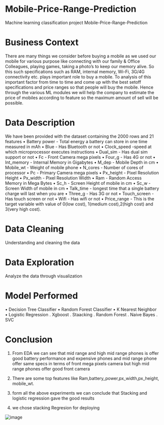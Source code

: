 # Mobile-Price-Range-Prediction
Machine learning classification project Mobile-Price-Range-Prediction

# Business Context
There are many things we consider before buying a mobile as we used our mobile for various purpose like connecting with our family & Office Colleagues, playing games, taking a photo’s to keep our memory alive. So this such specifications such as RAM, internal memory, Wi-Fi, 3G/4G connectivity etc. plays important role to buy a mobile. To analysis of this important factor from time to time and come up with the best setoff specifications and price ranges so that people will buy the mobile. Hence through the various ML modules we will help the company to estimate the price of mobiles according to feature so the maximum amount of sell will be possible.

# Data Description
We have been provided with the dataset containing the 2000 rows and 21 features • Battery power - Total energy a battery can store in one time measured in mAh • Blue - Has Bluetooth or not • Clock_speed -speed at which microprocessor executes instructions • Dual_sim - Has dual sim support or not • Fc - Front Camera mega pixels • Four_g - Has 4G or not • Int_memory - Internal Memory in Gigabytes • M_dep - Mobile Depth in cm • Mobile_wt - Weight of mobile phone • N_cores - Number of cores of processor • Pc - Primary Camera mega pixels • Px_height - Pixel Resolution Height • Px_width - Pixel Resolution Width • Ram - Random Access Memory in Mega Bytes • Sc_h - Screen Height of mobile in cm • Sc_w - Screen Width of mobile in cm • Talk_time - longest time that a single battery charge will last when you are • Three_g - Has 3G or not • Touch_screen - Has touch screen or not • Wifi - Has wifi or not • Price_range - This is the target variable with value of 0(low cost), 1(medium cost),2(high cost) and 3(very high cost).

# Data Cleaning
Understanding and cleaning the data

# Data Exploration
Analyze the data through visualization

# Model Performed

• Decision Tree Classifier • Random Forest Classifier • K Nearest Neighbor • Logistic Regression  . Xgboost . Staacking . Random Forest . Naive Bayes . SVC

# Conclusion
1. From EDA we can see that mid range and high mid range phones is offer good battery performance and expensive phones and mid range phone offer same specs in terms of front mega pixels camera but high mid range phones offer good front camera

2. There are some top features like Ram,battery_power,px_width,px_height,
mobile_wt.

3. form all the above experiments we can conclude that Stacking and logistic regression gave the good results

4. we chose stacking  Regresion for deploying




![image](https://user-images.githubusercontent.com/98747222/232224549-da7b1e9d-86d0-4e53-beed-09323c99edb4.png)

